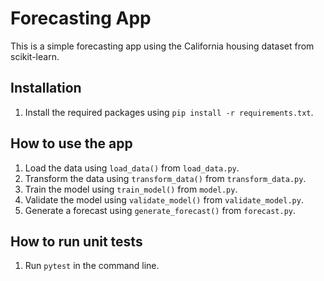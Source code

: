 # Forecasting App

This is a simple forecasting app using the California housing dataset from scikit-learn.

## Installation
1. Install the required packages using `pip install -r requirements.txt`.

## How to use the app
1. Load the data using `load_data()` from `load_data.py`.
2. Transform the data using `transform_data()` from `transform_data.py`.
3. Train the model using `train_model()` from `model.py`.
4. Validate the model using `validate_model()` from `validate_model.py`.
5. Generate a forecast using `generate_forecast()` from `forecast.py`.

## How to run unit tests
1. Run `pytest` in the command line.